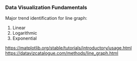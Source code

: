 

### Data Visualization Fundamentals

Major trend identification for line graph:
1. Linear
2. Logarithmic 
3. Exponential 

https://matplotlib.org/stable/tutorials/introductory/usage.html
https://datavizcatalogue.com/methods/line_graph.html